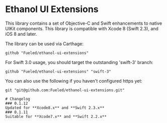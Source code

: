 # Ethanol UI Extensions

This library contains a set of Objective-C and Swift enhancements to native UIKit components. This library is compatible with Xcode 8 (Swift 2.3), and iOS 8 and later.

The library can be used via Carthage:

	github "Fueled/ethanol-ui-extensions"

For Swift 3.0 usage, you should target the outstanding 'swift-3' branch:

	github "Fueled/ethanol-ui-extensions" "swift-3"

You can also use the following if you haven't configured https yet:

	git "git@github.com:Fueled/ethanol-ui-extensions.git"

	# Changelog
	### 0.1.12
	Updated for **Xcode8.x** and **Swift 2.3.x**
	### 0.1.11
	Suitable for **Xcode7.x** and **Swift 2.2.x**
